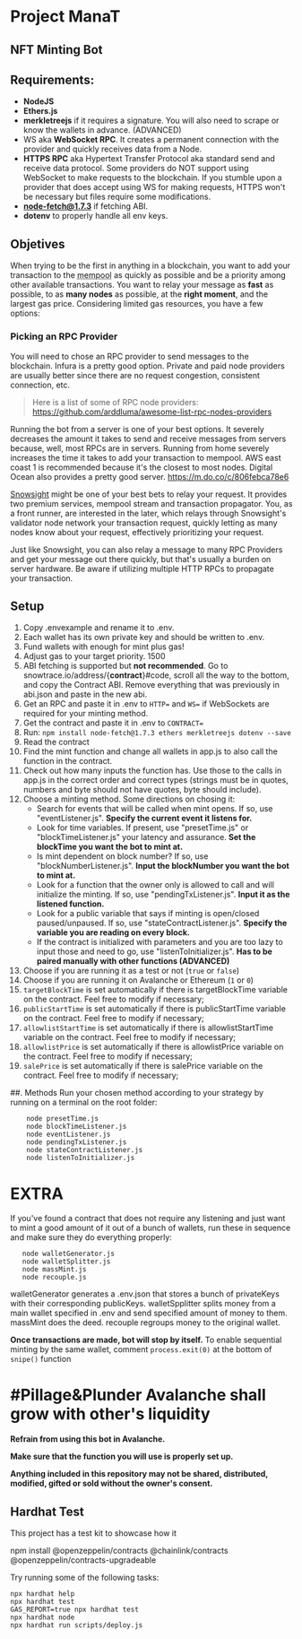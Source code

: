 # Project ManaT

## NFT Minting Bot

## Requirements:
 * **NodeJS**
 * **Ethers.js**
 * **merkletreejs** if it requires a signature. You will also need to scrape or know the wallets in advance. (ADVANCED)
 * WS aka **WebSocket RPC**. It creates a permanent connection with the provider and quickly receives data from a Node.
 * **HTTPS RPC** aka Hypertext Transfer Protocol aka standard send and receive data protocol. Some providers do NOT support using WebSocket to make requests to the blockchain. If you stumble upon a provider that does accept using WS for making requests, HTTPS won't be necessary but files require some modifications.
 * **node-fetch@1.7.3** if fetching ABI.
 * **dotenv** to properly handle all env keys.

## Objetives

When trying to be the first in anything in a blockchain, you want to add your transaction to the <abbr title="a mempool is a waiting area for the transactions that haven't been added to a block and are still unconfirmed. This is how a Blockchain node deals with transactions that have not yet been included in a block.">mempool</abbr> as quickly as possible and be a priority among other available transactions. You want to relay your message as **fast** as possible, to as **many nodes** as possible, at the **right moment**, and the largest gas price. Considering limited gas resources, you have a few options:

### Picking an RPC Provider
You will need to chose an RPC provider to send messages to the blockchain. Infura is a pretty good option. Private and paid node providers are usually better since there are no request congestion, consistent connection, etc.

> Here is a list of some of RPC node providers: https://github.com/arddluma/awesome-list-rpc-nodes-providers

Running the bot from a server is one of your best options. It severely decreases the amount it takes to send and receive messages from servers because, well, most RPCs are in servers. Running from home severely increases the time it takes to add your transaction to mempool. AWS east coast 1 is recommended because it's the closest to most nodes. Digital Ocean also provides a pretty good server. https://m.do.co/c/806febca78e6

[Snowsight](https://docs.snowsight.chainsight.dev/) might be one of your best bets to relay your request. It provides two premium services, mempool stream and transaction propagator. You, as a front runner, are interested in the later, which relays through Snowsight's validator node network your transaction request, quickly letting as many nodes know about your request, effectively prioritizing your request.

Just like Snowsight, you can also relay a message to many RPC Providers and get your message out there quickly, but that's usually a burden on server hardware. Be aware if utilizing multiple HTTP RPCs to propagate your transaction.


## Setup
1. Copy .envexample and rename it to .env.
2. Each wallet has its own private key and should be written to .env.
3. Fund wallets with enough for mint plus gas!
4. Adjust gas to your target priority. 1500
3. ABI fetching is supported but **not recommended**. Go to snowtrace.io/address/{**contract**}#code, scroll all the way to the bottom, and copy the Contract ABI. Remove everything that was previously in abi.json and paste in the new abi.
4. Get an RPC and paste it in .env to `HTTP=` and `WS=` if WebSockets are required for your minting method.
5. Get the contract and paste it in .env to `CONTRACT=`
6. Run: `npm install node-fetch@1.7.3 ethers merkletreejs dotenv --save`
9. Read the contract
10. Find the mint function and change all wallets in app.js to also call the function in the contract.
11. Check out how many inputs the function has. Use those to the calls in app.js in the correct order and correct types (strings must be in quotes, numbers and byte should not have quotes, byte should include).
12. Choose a minting method. Some directions on chosing it:
       * Search for events that will be called when mint opens. If so, use "eventListener.js". **Specify the current event it listens for.**
       * Look for time variables. If present, use "presetTime.js" or "blockTimeListener.js" your latency and assurance. **Set the blockTime you want the bot to mint at.**
       * Is mint dependent on block number? If so, use "blockNumberListener.js". **Input the blockNumber you want the bot to mint at.**
       * Look for a function that the owner only is allowed to call and will initialize the minting. If so, use "pendingTxListener.js". **Input it as the listened function.**
       * Look for a public variable that says if minting is open/closed paused/unpaused. If so, use "stateContractListener.js". **Specify the variable you are reading on every block.**
       * If the contract is initialized with parameters and you are too lazy to input those and need to go, use "listenToInitializer.js". **Has to be paired   manually with other functions (ADVANCED)**
13. Choose if you are running it as a test or not (`true` or `false`)
14. Choose if you are running it on Avalanche or Ethereum (`1` or `0`)
15. `targetBlockTime` is set automatically if there is targetBlockTime variable on the contract. Feel free to modify if necessary;
16. `publicStartTime` is set automatically if there is publicStartTime variable on the contract. Feel free to modify if necessary;
16. `allowlistStartTime` is set automatically if there is allowlistStartTime variable on the contract. Feel free to modify if necessary;
17. `allowlistPrice` is set automatically if there is allowlistPrice variable on the contract. Feel free to modify if necessary;
18. `salePrice` is set automatically if there is salePrice variable on the contract. Feel free to modify if necessary;

##. Methods
Run your chosen method according to your strategy by running on a terminal on the root folder:
       
        node presetTime.js
        node blockTimeListener.js
        node eventListener.js
        node pendingTxListener.js
        node stateContractListener.js
        node listenToInitializer.js


# EXTRA
If you've found a contract that does not require any listening and just want to mint a good amount of it out of a bunch of wallets, run these in sequence and make sure they do everything properly:

       node walletGenerator.js
       node walletSplitter.js
       node massMint.js
       node recouple.js

walletGenerator generates a .env.json that stores a bunch of privateKeys with their corresponding publicKeys.
walletSpplitter splits money from a main wallet specified in .env and send specified amount of money to them.
massMint does the deed.
recouple regroups money to the original wallet.

**Once transactions are made, bot will stop by itself.**
To enable sequential minting by the same wallet, comment `process.exit(0)` at the bottom of `snipe()` function

# #Pillage&Plunder Avalanche shall grow with other's liquidity

**Refrain from using this bot in Avalanche.**

**Make sure that the function you will use is properly set up.**

**Anything included in this repository may not be shared, distributed, modified, gifted or sold without the owner's consent.**

## Hardhat Test

This project has a test kit to showcase how it 

npm install  @openzeppelin/contracts @chainlink/contracts @openzeppelin/contracts-upgradeable 

Try running some of the following tasks:

```shell
npx hardhat help
npx hardhat test
GAS_REPORT=true npx hardhat test
npx hardhat node
npx hardhat run scripts/deploy.js
```
